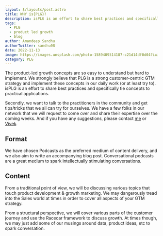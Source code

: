 ```yaml
---
layout: $/layouts/post.astro
title: WHY is{PLG}?
description: isPLG is an effort to share best practices and specifically tie concepts to practical applications.
tags:
  - PLG
  - product led growth
  - blog
author: Amandeep Sandhu
authorTwitter: sandhu08
date: 2022-11-13
image: https://images.unsplash.com/photo-1589409514187-c21d14df0d04?ixid=MnwxMjA3fDB8MHxwaG90by1wYWdlfHx8fGVufDB8fHx8&ixlib=rb-1.2.1&auto=format&fit=crop&w=1650&q=80
category: PLG
---
```


The product-led growth concepts are so easy to understand but hard to implement. We strongly believe that PLG is a strong customer-centric GTM strategy and implement these concepts in our daily work (or at least try to). isPLG is an effort to share best practices and specifically tie concepts to practical applications. 

Secondly, we want to talk to the practitioners in the community and get tips/tricks that we all can try for ourselves. We have a few folks in our network that we will request to come over and share their expertise over the coming weeks. And if you have any suggestions, please contact [me](https://www.linkedin.com/in/sandhua) or [Vivek](https://www.linkedin.com/in/vasinha/).

## Format

We have chosen Podcasts as the preferred medium of content delivery, and we also aim to write an accompanying blog post. Conversational podcasts are a great medium to spark intellectually stimulating conversations. 

## Content

From a traditional point of view, we will be discussing various topics that touch product development & growth marketing. We may dangerously tread into the Sales world at times in order to cover all aspects of your GTM strategy. 

From a structural perspective, we will cover various parts of the customer journey and use the Racecar framework to discuss growth. At times though, we may just add some of our musings around data, product ideas, etc to spark conversation.
